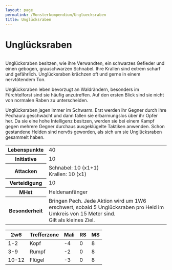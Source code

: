 ```yaml
---
layout: page
permalink: /Monsterkompendium/Ungluecksraben
title: Unglücksraben
---
```


# Unglücksraben

<img alt="" src="{{ site.baseurl }}/assets/pics/weltenbuch/gallery/monster/tn2/ungluecksrabe.jpg"/>

Unglücksraben besitzen, wie ihre Verwandten, ein schwarzes Gefieder und einen gebogen, grauschwarzen Schnabel. Ihre Krallen sind extrem scharf und gefährlich. Unglücksraben krächzen oft und gerne in einem nervtötendem Ton.

Unglücksraben leben bevorzugt an Waldrändern, besonders im Fürchtelforst sind sie häufig anzutreffen. Auf den ersten Blick sind sie nicht von normalen Raben zu unterscheiden.

Unglücksraben jagen immer im Schwarm. Erst werden ihr Gegner durch ihre Pechaura geschwächt und dann fallen sie erbarmungslos über ihr Opfer her. Da sie eine hohe Intelligenz besitzen, werden sie bei einem Kampf gegen mehrere Gegner durchaus ausgeklügelte Taktiken anwenden. Schon gestandene Helden sind nervös geworden, als sich um sie Unglücksraben gesammelt haben.

<table  >
<tbody>
<tr><th>Lebenspunkte</th><td>40</td></tr>
<tr><th>Initiative</th><td>10</td></tr>
<tr><th>Attacken</th><td>Schnabel: 10 (x1+1)<br/>
Krallen: 10 (x1)</td></tr>
<tr><th>Verteidigung</th><td>10</td></tr>
<tr><th>MHst</th><td>Heldenanfänger</td></tr>
<tr><th>Besonderheit</th><td>Bringen Pech. Jede Aktion wird um 1W6 erschwert, sobald 5 Unglücksraben pro Held im Umkreis von 15 Meter sind.<br/>
Gilt als kleines Ziel.</td></tr>
</tbody>
</table>
<table  >
<thead>
<tr><th>2w6</th><th>Trefferzone</th><th>Mali</th><th>RS</th><th>MS</th></tr>
</thead>
<tbody>
<tr><td>1-2</td><td>Kopf</td><td>-4</td><td>0</td><td>8</td></tr>
<tr><td>3-9</td><td>Rumpf</td><td>-2</td><td>0</td><td>8</td></tr>
<tr><td>10-12</td><td>Flügel</td><td>-3</td><td>0</td><td>8</td></tr>
</tbody>
</table>

